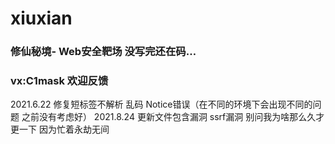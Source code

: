 # xiuxian

### 修仙秘境- Web安全靶场 没写完还在码…
### vx:C1mask 欢迎反馈

2021.6.22  修复短标签不解析 乱码 Notice错误（在不同的环境下会出现不同的问题 之前没有考虑好）
2021.8.24  更新文件包含漏洞 ssrf漏洞 别问我为啥那么久才更一下 因为忙着永劫无间
